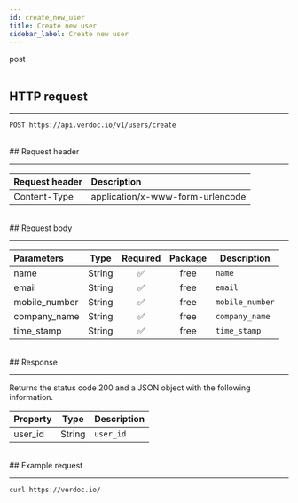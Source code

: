 ```yaml
---
id: create_new_user
title: Create new user
sidebar_label: Create new user
---
```


<span class="badges post">post</span>
<br/>
<br/>

## HTTP request

---

```bash
POST https://api.verdoc.io/v1/users/create
```

<br/>
## Request header

---

| Request header | Description                      |
| :------------- | :------------------------------- |
| Content-Type   | application/x-www-form-urlencode |

<br/>
## Request body

---

| Parameters    |  Type  | Required | Package | Description     |
| :------------ | :----: | :------: | :-----: | --------------- |
| name          | String |    ✅     |  free   | `name`          |
| email         | String |    ✅     |  free   | `email`         |
| mobile_number | String |    ✅     |  free   | `mobile_number` |
| company_name  | String |    ✅     |  free   | `company_name`  |
| time_stamp    | String |    ✅     |  free   | `time_stamp`    |

<br/>
## Response

---

Returns the status code 200 and a JSON object with the following information.

| Property |  Type  | Description |
| :------- | :----: | ----------- |
| user_id  | String | `user_id`   |

<br/>
## Example request

---

```bash
curl https://verdoc.io/
```
